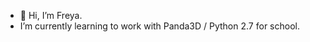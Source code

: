 - 👋 Hi, I’m Freya. 
- I’m currently learning to work with Panda3D / Python 2.7 for school.

<!---
TTFreya/TTFreya is a ✨ special ✨ repository because its `README.md` (this file) appears on your GitHub profile.
You can click the Preview link to take a look at your changes.
--->
